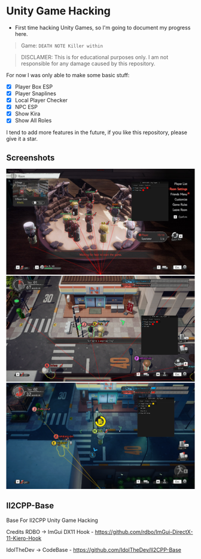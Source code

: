 # Unity Game Hacking

- First time hacking Unity Games, so I'm going to document my progress here.

> Game: `DEATH NOTE Killer within`

> DISCLAMER: This is for educational purposes only. I am not responsible for any damage caused by this repository.

For now I was only able to make some basic stuff:

- [x] Player Box ESP
- [x] Player Snaplines
- [x] Local Player Checker
- [x] NPC ESP
- [x] Show Kira
- [x] Show All Roles

I tend to add more features in the future, if you like this repository, please give it a star.

## Screenshots

![image](img/wall.png)
![image](img/self.png)
![image](img/Roles.png)

## Il2CPP-Base

Base For Il2CPP Unity Game Hacking

Credits
RDBO -> ImGui DX11 Hook - https://github.com/rdbo/ImGui-DirectX-11-Kiero-Hook

IdolTheDev -> CodeBase - https://github.com/IdolTheDev/Il2CPP-Base